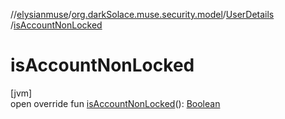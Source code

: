 //[elysianmuse](../../../index.md)/[org.darkSolace.muse.security.model](../index.md)/[UserDetails](index.md)
/[isAccountNonLocked](is-account-non-locked.md)

# isAccountNonLocked

[jvm]\
open override
fun [isAccountNonLocked](is-account-non-locked.md)(): [Boolean](https://kotlinlang.org/api/latest/jvm/stdlib/kotlin/-boolean/index.html)
